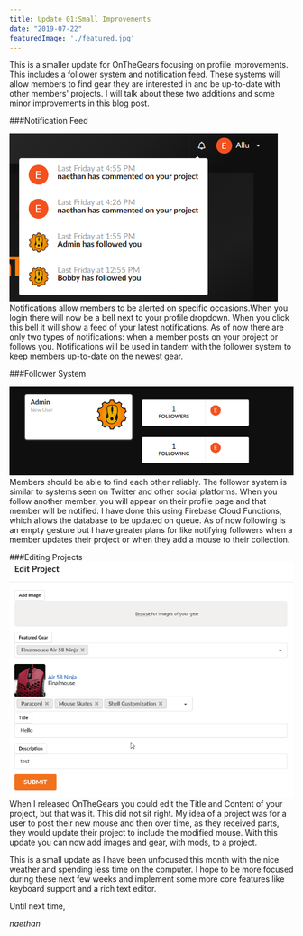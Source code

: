 ```yaml
---
title: Update 01:Small Improvements
date: "2019-07-22"
featuredImage: './featured.jpg'
---
```



This is a smaller update for OnTheGears focusing on profile improvements. This includes a follower system and notification feed. These systems will allow members to find gear they are interested in and be up-to-date with other members' projects. I will talk about these two additions and some minor improvements in this blog post.

<!-- end -->

###Notification Feed


![N](./notification.jpg)
Notifications allow members to be alerted on specific occasions.When you login there will now be a bell next to your profile dropdown. When you click this bell it will show a feed of your latest notifications. As of now there are only two types of notifications: when a member posts on your project or follows you. Notifications will be used in tandem with the follower system to keep members up-to-date on the newest gear.

###Follower System

![F](./follower.jpg)
Members should be able to find each other reliably. The follower system is similar to systems seen on Twitter and other social platforms. When you follow another member, you will appear on their profile page and that member will be notified. I have done this using Firebase Cloud Functions, which allows the database to be updated on queue. As of now following is an empty gesture but I have greater plans for like notifying followers when a member updates their project or when they add a mouse to their collection.

###Editing Projects
![edit](./edit.jpg)
When I released OnTheGears you could edit the Title and Content of your project, but that was it. This did not sit right. My idea of a project was for a user to post their new mouse and then over time, as they received parts, they would update their project to include the modified mouse. With this update you can now add images and gear, with mods, to a project.



This is a small update as I have been unfocused this month with the nice weather and spending less time on the computer. I hope to be more focused during these next few weeks and implement some more core features like keyboard support and a rich text editor.

Until next time,

_naethan_
